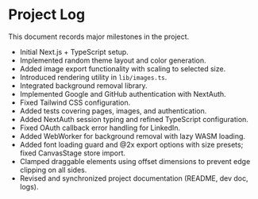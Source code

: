 # Project Log

This document records major milestones in the project.

- Initial Next.js + TypeScript setup.
- Implemented random theme layout and color generation.
- Added image export functionality with scaling to selected size.
- Introduced rendering utility in `lib/images.ts`.
- Integrated background removal library.
- Implemented Google and GitHub authentication with NextAuth.
- Fixed Tailwind CSS configuration.
- Added tests covering pages, images, and authentication.
- Added NextAuth session typing and refined TypeScript configuration.
- Fixed OAuth callback error handling for LinkedIn.
- Added WebWorker for background removal with lazy WASM loading.
- Added font loading guard and @2x export options with size presets; fixed CanvasStage store import.
- Clamped draggable elements using offset dimensions to prevent edge clipping on all sides.
- Revised and synchronized project documentation (README, dev doc, logs).
